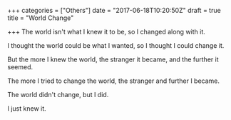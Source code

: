 +++
categories = ["Others"]
date = "2017-06-18T10:20:50Z"
draft = true
title = "World Change"

+++
The world isn't what I knew it to be, so I changed along with it.

I thought the world could be what I wanted, so I thought I could change it.

But the more I knew the world, the stranger it became, and the further it seemed.

The more I tried to change the world, the stranger and further I became.

The world didn't change, but I did.

I just knew it.